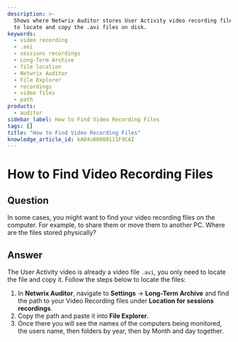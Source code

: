 ```yaml
---
description: >-
  Shows where Netwrix Auditor stores User Activity video recording files and how
  to locate and copy the .avi files on disk.
keywords:
  - video recording
  - .avi
  - sessions recordings
  - Long-Term Archive
  - file location
  - Netwrix Auditor
  - File Explorer
  - recordings
  - video files
  - path
products:
  - auditor
sidebar_label: How to Find Video Recording Files
tags: []
title: "How to Find Video Recording Files"
knowledge_article_id: kA04u00000111F9CAI
---
```


# How to Find Video Recording Files

## Question

In some cases, you might want to find your video recording files on the computer. For example, to share them or move them to another PC. Where are the files stored physically?

## Answer

The User Activity video is already a video file `.avi`, you only need to locate the file and copy it. Follow the steps below to locate the files:

1. In **Netwrix Auditor**, navigate to **Settings** -> **Long-Term Archive** and find the path to your Video Recording files under **Location for sessions recordings**.
2. Copy the path and paste it into **File Explorer**.
3. Once there you will see the names of the computers being monitored, the users name, then folders by year, then by Month and day together.
